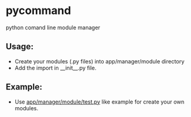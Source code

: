 pycommand
=========

python comand line module manager


## Usage:

* Create your modules (.py files) into app/manager/module directory
* Add the import in \_\_init\_\_.py file.

## Example:
 
* Use [app/manager/module/test.py](app/manager/module/test.py) like example for create your own modules.
 
